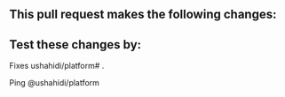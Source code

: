 This pull request makes the following changes:
-

Test these changes by:
-

Fixes ushahidi/platform# .

Ping @ushahidi/platform
